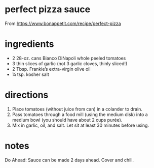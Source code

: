 # perfect pizza sauce
From https://www.bonappetit.com/recipe/perfect-pizza

# ingredients
- 2 28-oz. cans Bianco DiNapoli whole peeled tomatoes
- 3 thin slices of garlic (not 3 garlic cloves, thinly sliced!)
- 2 Tbsp. Frankie’s extra-virgin olive oil
- ¼ tsp. kosher salt
 
# directions
1. Place tomatoes (without juice from can) in a colander to drain. 
1. Pass tomatoes through a food mill (using the medium disk) into a medium bowl (you should have about 2 cups purée). 
1. Mix in garlic, oil, and salt. Let sit at least 30 minutes before using.

# notes
Do Ahead: Sauce can be made 2 days ahead. Cover and chill.
